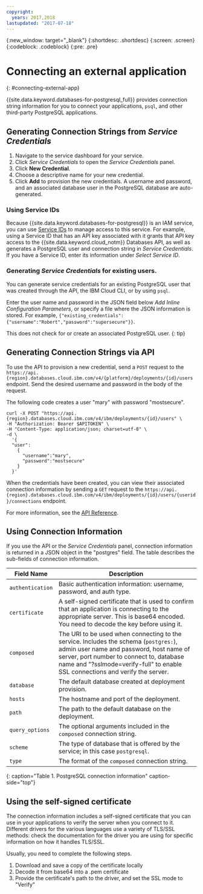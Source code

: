 ```yaml
---
copyright:
  years: 2017,2018
lastupdated: "2017-07-18"
---
```


{:new_window: target="_blank"}
{:shortdesc: .shortdesc}
{:screen: .screen}
{:codeblock: .codeblock}
{:pre: .pre}

# Connecting an external application
{: #connecting-external-app}

{{site.data.keyword.databases-for-postgresql_full}} provides connection string information for you to connect your applications, `psql`, and other third-party PostgreSQL applications. 

## Generating Connection Strings from _Service Credentials_

1. Navigate to the service dashboard for your service.
2. Click _Service Credentials_ to open the _Service Credentials_ panel.
3. Click **New Credential**.
4. Choose a descriptive name for your new credential. 
5. Click **Add** to provision the new credentials. A username and password, and an associated database user in the PostgreSQL database are auto-generated.

### Using Service IDs

Because {{site.data.keyword.databases-for-postgresql}} is an IAM service, you can use [Service IDs](https://console.{DomainName}/docs/iam/serviceid.html#serviceids) to manage access to this service. For example, using a Service ID that has an API key associated with it grants that API key access to the {{site.data.keyword.cloud_notm}} Databases API, as well as generates a PostgreSQL user and connection string in _Service Credentials_.  If you have a Service ID, enter its information under _Select Service ID_.  

### Generating _Service Credentials_ for existing users.

You can generate service credentials for an existing PostgreSQL user that was created through the API, the IBM Cloud CLI, or by using `psql`.

Enter the user name and password in the JSON field below _Add Inline Configuration Parameters_, or specify a file where the JSON information is stored. For example, `{"existing_credentials":{"username":"Robert","password":"supersecure"}}`.

This does not check for or create an associated PostgreSQL user.
{: tip}

## Generating Connection Strings via API

To use the API to provision a new credential, send a `POST` request to the `https://api.{region}.databases.cloud.ibm.com/v4/{platform}/deployments/{id}/users` endpoint. Send the desired username and password in the body of the request.

The following code creates a user "mary" with password "mostsecure".

```
curl -X POST "https://api.{region}.databases.cloud.ibm.com/v4/ibm/deployments/{id}/users" \
-H "Authorization: Bearer $APITOKEN" \
-H "Content-Type: application/json; charset=utf-8" \
-d \
  '{
  "user": 
    {
      "username":"mary",
      "password":"mostsecure"
    }
  }'
```

When the credentials have been created, you can view their associated connection information by sending a `GET` request to the `https://api.{region}.databases.cloud.ibm.com/v4/ibm/deployments/{id}/users/{userid}/connections` endpoint. 

For more information, see the [API Reference](https://pages.github.ibm.com/compose/apidocs/apiv4doc-static.html#operation/createDatabaseUser).

## Using Connection Information

If you use the API or the _Service Credentials_ panel, connection information is returned in a JSON object in the "postgres" field. The table describes the sub-fields of connection information.

Field Name|Description
----------|-----------
`authentication`|Basic authentication information: username, password, and auth type.
`certificate`|A self-signed certificate that is used to confirm that an application is connecting to the appropriate server. This is base64 encoded. You need to decode the key before using it.
`composed`|The URI to be used when connecting to the service. Includes the schema (`postgres:`), admin user name and password, host name of server, port number to connect to, database name and "?sslmode=verify-full" to enable SSL connections and verify the server.
`database`|The default database created at deployment provision.
`hosts`|The hostname and port of the deployment.
`path`|The path to the default database on the deployment.
`query_options`|The optional arguments included in the `composed` connection string.
`scheme`|The type of database that is offered by the service; in this case `postgresql`.
`type`|The format of the `composed` connection string.
{: caption="Table 1. PostgreSQL connection information" caption-side="top"}

## Using the self-signed certificate

The connection information includes a self-signed certificate that you can use in your applications to verify the server when you connect to it. Different drivers for the various languages use a variety of TLS/SSL methods: check the documentation for the driver you are using for specific information on how it handles TLS/SSL.

Usually, you need to complete the following steps.

1. Download and save a copy of the certificate locally
2. Decode it from base64 into a .pem certificate
3. Provide the certificate's path to the driver, and set the SSL mode to "Verify"


 
